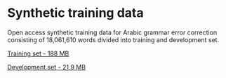 # Synthetic training data 

Open access synthetic training data for Arabic grammar error correction consisting of 18,061,610‬ words divided into training and development set.

[Training set - 188 MB](https://drive.google.com/file/d/1eYhaUqI9bWPQ48iqYBgRv9YbFxr6Ytvq/view?usp=sharing)

[Development set - 21.9 MB](https://drive.google.com/file/d/149M1625qbJPfcWsw29F5GD687LkOkSYc/view?usp=sharing)
